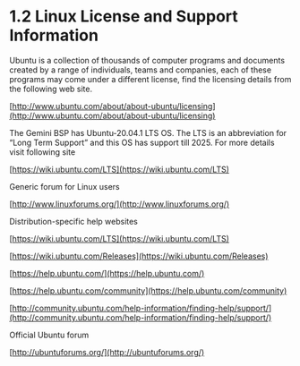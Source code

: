 # 1.2	Linux License and Support Information

Ubuntu is a collection of thousands of computer programs and documents created by a range of individuals, teams and companies, each of these programs may come under a different license, find the licensing details from the following web site.

[http://www.ubuntu.com/about/about-ubuntu/licensing](http://www.ubuntu.com/about/about-ubuntu/licensing)

The Gemini BSP has Ubuntu-20.04.1 LTS OS. The LTS is an abbreviation for “Long Term Support” and this OS has support till 2025. For more details visit following site

[https://wiki.ubuntu.com/LTS](https://wiki.ubuntu.com/LTS)

Generic forum for Linux users

[http://www.linuxforums.org/](http://www.linuxforums.org/)

Distribution-specific help websites

[https://wiki.ubuntu.com/LTS](https://wiki.ubuntu.com/LTS)

[https://wiki.ubuntu.com/Releases](https://wiki.ubuntu.com/Releases)

[https://help.ubuntu.com/](https://help.ubuntu.com/)

[https://help.ubuntu.com/community](https://help.ubuntu.com/community)

[http://community.ubuntu.com/help-information/finding-help/support/](http://community.ubuntu.com/help-information/finding-help/support/)

Official Ubuntu forum

[http://ubuntuforums.org/](http://ubuntuforums.org/)
